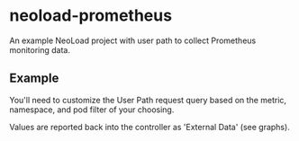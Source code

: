 # neoload-prometheus
An example NeoLoad project with user path to collect Prometheus monitoring data.

## Example
You'll need to customize the User Path request query based on the metric, namespace, and pod filter of your choosing.

Values are reported back into the controller as 'External Data' (see graphs).
